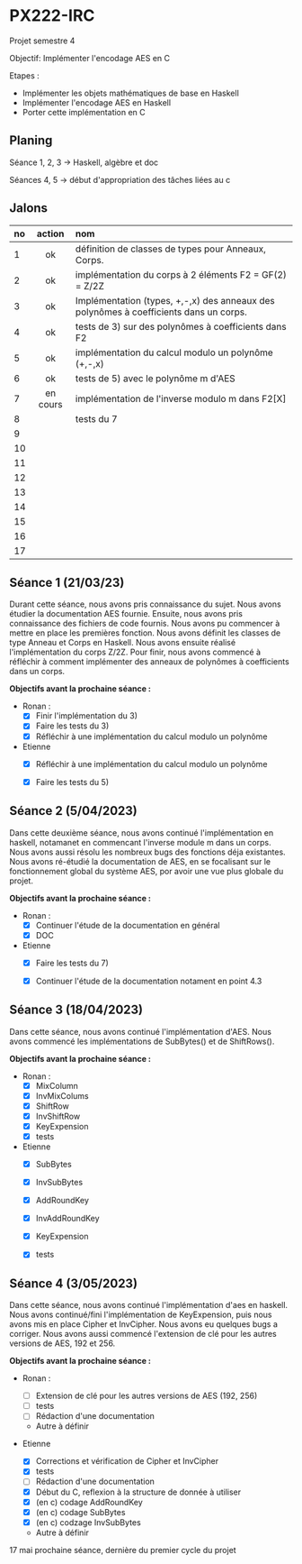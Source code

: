 # PX222-IRC
Projet semestre 4

Objectif: Implémenter l'encodage AES en C

Etapes :
  - Implémenter les objets mathématiques de base en Haskell
  - Implémenter l'encodage AES en Haskell
  - Porter cette implémentation en C
  


## Planing

Séance 1, 2, 3 -> Haskell, algèbre et doc

Séances 4, 5 -> début d'appropriation des tâches liées au c





## Jalons

|no |  action   |                                        nom                                                 |
|:--|:---------:|:-------------------------------------------------------------------------------------------|
| 1 |    ok     |  définition de classes de types pour Anneaux, Corps.                                       |
| 2 |    ok     |  implémentation du corps à 2 éléments F2 = GF(2) = Z/2Z                                    |
| 3 |    ok     |  Implémentation (types, +,-,x) des anneaux des polynômes à coefficients dans un corps.     |
| 4 |    ok     |  tests de 3) sur des polynômes à coefficients dans F2                                      |
| 5 |    ok     |  implémentation du calcul modulo un polynôme (+,-,x)                                       |
| 6 |    ok     |  tests de 5) avec le polynôme m d'AES                                                      |
| 7 | en cours  |  implémentation de l'inverse modulo m dans F2[X]                                           |
| 8 |           |  tests du 7                                                                                |
| 9 |           |                                                                                            |
| 10|           |                                                                                            |
| 11|           |                                                                                            |
| 12|           |                                                                                            |
| 13|           |                                                                                            |
| 14|           |                                                                                            |
| 15|           |                                                                                            |
| 16|           |                                                                                            |
| 17|           |                                                                                            |



## Séance 1 (21/03/23)

Durant cette séance, nous avons pris connaissance du sujet. Nous avons étudier la documentation AES fournie.
Ensuite, nous avons pris connaissance des fichiers de code fournis. Nous avons pu commencer à mettre en place les premières fonction.
Nous avons définit les classes de type Anneau et Corps en Haskell.
Nous avons ensuite réalisé l'implémentation du corps Z/2Z.
Pour finir, nous avons commencé à réfléchir à comment implémenter des anneaux de polynômes à coefficients dans un corps.

**Objectifs avant la prochaine séance :**
- Ronan :
    - [x] Finir l'implémentation du 3)
    - [x] Faire les tests du 3)
    - [x] Réfléchir à une implémentation du calcul modulo un polynôme
    
- Etienne
    - [x] Réfléchir à une implémentation du calcul modulo un polynôme
    - [x] Faire les tests du 5)


## Séance 2 (5/04/2023)

Dans cette deuxième séance, nous avons continué l'implémentation en haskell, notamanet en commencant l'inverse module m dans un corps.
Nous avons aussi résolu les nombreux bugs des fonctions déja existantes.
Nous avons ré-étudié la documentation de AES, en se focalisant sur le fonctionnement global du système AES, por avoir une vue plus globale du projet.


**Objectifs avant la prochaine séance :**
- Ronan :
    - [x] Continuer l'étude de la documentation en général
    - [x] DOC
    
- Etienne
    - [x] Faire les tests du 7)
    - [x] Continuer l'étude de la documentation notament en point 4.3


## Séance 3 (18/04/2023)

Dans cette séance, nous avons continué l'implémentation d'AES. Nous avons commencé les implémentations de SubBytes() et de ShiftRows(). 


**Objectifs avant la prochaine séance :**
- Ronan :
    - [x] MixColumn
    - [x] InvMixColums
    - [x] ShiftRow
    - [x] InvShiftRow
    - [x] KeyExpension
    - [x] tests
    
- Etienne
    - [x] SubBytes
    - [x] InvSubBytes
    - [x] AddRoundKey
    - [x] InvAddRoundKey
    - [x] KeyExpension
    - [x] tests


## Séance 4 (3/05/2023)

Dans cette séance, nous avons continué l'implémentation d'aes en haskell. Nous avons continué/fini l'implémentation de KeyExpension, puis nous avons mis en place Cipher et InvCipher. Nous avons eu quelques bugs a corriger. Nous avons aussi commencé l'extension de clé pour les autres versions de AES, 192 et 256.

**Objectifs avant la prochaine séance :**
- Ronan :
    - [ ] Extension de clé pour les autres versions de AES (192, 256)
    - [ ] tests
    - [ ] Rédaction d'une documentation
    - Autre à définir
    
- Etienne
    - [x] Corrections et vérification de Cipher et InvCipher
    - [x] tests
    - [ ] Rédaction d'une documentation
    - [x] Début du C, reflexion à la structure de donnée à utiliser
    - [x] (en c) codage AddRoundKey
    - [x] (en c) codage SubBytes
    - [x] (en c) codzage InvSubBytes
    - Autre à définir

17 mai prochaine séance, dernière du premier cycle du projet